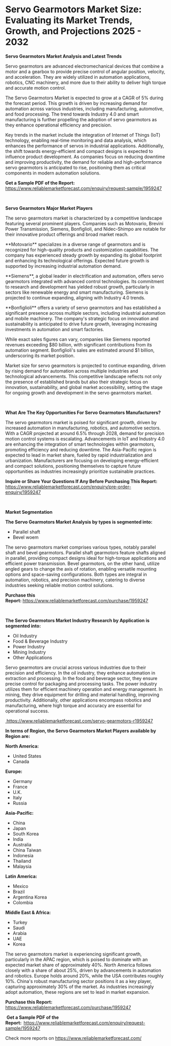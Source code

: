 <p><h1>Servo Gearmotors Market Size: Evaluating its Market Trends, Growth, and Projections 2025 - 2032</h1></p><p><strong>Servo Gearmotors Market Analysis and Latest Trends</strong></p>
<p><p>Servo gearmotors are advanced electromechanical devices that combine a motor and a gearbox to provide precise control of angular position, velocity, and acceleration. They are widely utilized in automation applications, robotics, CNC machinery, and more due to their ability to deliver high torque and accurate motion control.</p><p>The Servo Gearmotors Market is expected to grow at a CAGR of 5% during the forecast period. This growth is driven by increasing demand for automation across various industries, including manufacturing, automotive, and food processing. The trend towards Industry 4.0 and smart manufacturing is further propelling the adoption of servo gearmotors as they enhance operational efficiency and precision.</p><p>Key trends in the market include the integration of Internet of Things (IoT) technology, enabling real-time monitoring and data analysis, which enhances the performance of servos in industrial applications. Additionally, the shift towards energy-efficient and compact designs is expected to influence product development. As companies focus on reducing downtime and improving productivity, the demand for reliable and high-performance servo gearmotors is anticipated to rise, positioning them as critical components in modern automation solutions.</p></p>
<p><strong>Get a Sample PDF of the Report:&nbsp;</strong> <a href="https://www.reliablemarketforecast.com/enquiry/request-sample/1959247?utm_campaign=3574&utm_medium=2&utm_source=Github&utm_content=ia&utm_term=10042025&utm_id=servo-gearmotors">https://www.reliablemarketforecast.com/enquiry/request-sample/1959247</a></p>
<p>&nbsp;</p>
<p><strong>Servo Gearmotors Major Market Players</strong></p>
<p><p>The servo gearmotors market is characterized by a competitive landscape featuring several prominent players. Companies such as Motovario, Brevini Power Transmission, Siemens, Bonfiglioli, and Nidec-Shimpo are notable for their innovative product offerings and broad market reach.</p><p>**Motovario** specializes in a diverse range of gearmotors and is recognized for high-quality products and customization capabilities. The company has experienced steady growth by expanding its global footprint and enhancing its technological offerings. Expected future growth is supported by increasing industrial automation demand.</p><p>**Siemens**, a global leader in electrification and automation, offers servo gearmotors integrated with advanced control technologies. Its commitment to research and development has yielded robust growth, particularly in sectors like renewable energy and smart manufacturing. Siemens is projected to continue expanding, aligning with Industry 4.0 trends.</p><p>**Bonfiglioli** offers a variety of servo gearmotors and has established a significant presence across multiple sectors, including industrial automation and mobile machinery. The company's strategic focus on innovation and sustainability is anticipated to drive future growth, leveraging increasing investments in automation and smart factories.</p><p>While exact sales figures can vary, companies like Siemens reported revenues exceeding $80 billion, with significant contributions from its automation segment. Bonfiglioli's sales are estimated around $1 billion, underscoring its market position.</p><p>Market size for servo gearmotors is projected to continue expanding, driven by rising demand for automation across multiple industries and technological advancements. This competitive landscape reflects not only the presence of established brands but also their strategic focus on innovation, sustainability, and global market accessibility, setting the stage for ongoing growth and development in the servo gearmotors market.</p></p>
<p>&nbsp;</p>
<p><strong>What Are The Key Opportunities For Servo Gearmotors Manufacturers?</strong></p>
<p><p>The servo gearmotors market is poised for significant growth, driven by increased automation in manufacturing, robotics, and automotive sectors. With a CAGR projected at around 6.5% through 2028, demand for precision motion control systems is escalating. Advancements in IoT and Industry 4.0 are enhancing the integration of smart technologies within gearmotors, promoting efficiency and reducing downtime. The Asia-Pacific region is expected to lead in market share, fueled by rapid industrialization and urbanization. Manufacturers are focusing on developing energy-efficient and compact solutions, positioning themselves to capture future opportunities as industries increasingly prioritize sustainable practices.</p></p>
<p><strong>Inquire or Share Your Questions If Any Before Purchasing This Report:</strong> <a href="https://www.reliablemarketforecast.com/enquiry/pre-order-enquiry/1959247?utm_campaign=3574&utm_medium=2&utm_source=Github&utm_content=ia&utm_term=10042025&utm_id=servo-gearmotors">https://www.reliablemarketforecast.com/enquiry/pre-order-enquiry/1959247</a></p>
<p>&nbsp;</p>
<p><strong>Market Segmentation</strong></p>
<p><strong>The Servo Gearmotors Market Analysis by types is segmented into:</strong></p>
<p><ul><li>Parallel shaft</li><li>Bevel woem</li></ul></p>
<p><p>The servo gearmotors market comprises various types, notably parallel shaft and bevel gearmotors. Parallel shaft gearmotors feature shafts aligned in parallel, providing compact designs ideal for high-torque applications and efficient power transmission. Bevel gearmotors, on the other hand, utilize angled gears to change the axis of rotation, enabling versatile mounting options and space-saving configurations. Both types are integral in automation, robotics, and precision machinery, catering to diverse industries seeking reliable motion control solutions.</p></p>
<p><strong>Purchase this Report:&nbsp;</strong><a href="https://www.reliablemarketforecast.com/purchase/1959247?utm_campaign=3574&utm_medium=2&utm_source=Github&utm_content=ia&utm_term=10042025&utm_id=servo-gearmotors">https://www.reliablemarketforecast.com/purchase/1959247</a></p>
<p>&nbsp;</p>
<p><strong>The Servo Gearmotors Market Industry Research by Application is segmented into:</strong></p>
<p><ul><li>Oil Industry</li><li>Food & Beverage Industry</li><li>Power Industry</li><li>Mining Industry</li><li>Other Applications</li></ul></p>
<p><p>Servo gearmotors are crucial across various industries due to their precision and efficiency. In the oil industry, they enhance automation in extraction and processing. In the food and beverage sector, they ensure precise control for packaging and processing tasks. The power industry utilizes them for efficient machinery operation and energy management. In mining, they drive equipment for drilling and material handling, improving productivity. Additionally, other applications encompass robotics and manufacturing, where high torque and accuracy are essential for operational success.</p></p>
<p><a href="https://www.reliablemarketforecast.com/servo-gearmotors-r1959247?utm_campaign=3574&utm_medium=2&utm_source=Github&utm_content=ia&utm_term=10042025&utm_id=servo-gearmotors">&nbsp;https://www.reliablemarketforecast.com/servo-gearmotors-r1959247</a></p>
<p><strong>In terms of Region, the Servo Gearmotors Market Players available by Region are:</strong></p>
<p>
    <p> <strong> North America: </strong>
        <ul>
            <li>United States</li>
            <li>Canada</li>
        </ul>
        </p> 
    <p> <strong> Europe: </strong>
        <ul>
            <li>Germany</li>
            <li>France</li>
            <li>U.K.</li>
            <li>Italy</li>
            <li>Russia</li>
        </ul>
        </p> 
    <p> <strong> Asia-Pacific: </strong>
        <ul>
            <li>China</li>
            <li>Japan</li>
            <li>South Korea</li>
            <li>India</li>
            <li>Australia</li>
            <li>China Taiwan</li>
            <li>Indonesia</li>
            <li>Thailand</li>
            <li>Malaysia</li>
        </ul>
        </p> 
    <p> <strong> Latin America: </strong>
        <ul>
            <li>Mexico</li>
            <li>Brazil</li>
            <li>Argentina Korea</li>
            <li>Colombia</li>
        </ul>
        </p> 
    <p> <strong> Middle East & Africa: </strong>
        <ul>
            <li>Turkey</li>
            <li>Saudi</li>
            <li>Arabia</li>
            <li>UAE</li>
            <li>Korea</li>
        </ul>
    </p>
    </p>
<p><p>The servo gearmotors market is experiencing significant growth, particularly in the APAC region, which is poised to dominate with an expected market share of approximately 40%. North America follows closely with a share of about 25%, driven by advancements in automation and robotics. Europe holds around 20%, while the USA contributes roughly 10%. China's robust manufacturing sector positions it as a key player, capturing approximately 30% of the market. As industries increasingly adopt automation, these regions are set to lead in market expansion.</p></p>
<p><strong>Purchase this Report: </strong><a href="https://www.reliablemarketforecast.com/purchase/1959247?utm_campaign=3574&utm_medium=2&utm_source=Github&utm_content=ia&utm_term=10042025&utm_id=servo-gearmotors">https://www.reliablemarketforecast.com/purchase/1959247</a></p>
<p>&nbsp;<strong>Get a Sample PDF of the Report:&nbsp;&nbsp;</strong><a href="https://www.reliablemarketforecast.com/enquiry/request-sample/1959247?utm_campaign=3574&utm_medium=2&utm_source=Github&utm_content=ia&utm_term=10042025&utm_id=servo-gearmotors">https://www.reliablemarketforecast.com/enquiry/request-sample/1959247</a></p>
<p><strong></strong></p>
<p>Check more reports on <a href="https://www.reliablemarketforecast.com/?utm_campaign=3574&utm_medium=2&utm_source=Github&utm_content=ia&utm_term=10042025&utm_id=servo-gearmotors">https://www.reliablemarketforecast.com/</a></p>